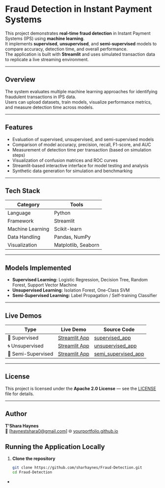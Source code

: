 
# Fraud Detection in Instant Payment Systems

This project demonstrates **real-time fraud detection** in Instant Payment Systems (IPS) using **machine learning**.  
It implements **supervised**, **unsupervised**, and **semi-supervised** models to compare accuracy, detection time, and overall performance.  
The application is built with **Streamlit** and uses simulated transaction data to replicate a live streaming environment.

---

## Overview

The system evaluates multiple machine learning approaches for identifying fraudulent transactions in IPS data.  
Users can upload datasets, train models, visualize performance metrics, and measure detection time across models.

---

## Features

- Evaluation of supervised, unsupervised, and semi-supervised models  
- Comparison of model accuracy, precision, recall, F1-score, and AUC  
- Measurement of detection time per transaction (based on simulation steps)  
- Visualization of confusion matrices and ROC curves  
- Streamlit-based interactive interface for model testing and analysis  
- Synthetic data generation for simulation and benchmarking  

---

## Tech Stack

| Category | Tools |
|-----------|--------|
| Language | Python |
| Framework | Streamlit |
| Machine Learning | Scikit-learn |
| Data Handling | Pandas, NumPy |
| Visualization | Matplotlib, Seaborn |

---

## Models Implemented

- **Supervised Learning:** Logistic Regression, Decision Tree, Random Forest, Support Vector Machine  
- **Unsupervised Learning:** Isolation Forest, One-Class SVM  
- **Semi-Supervised Learning:** Label Propagation / Self-training Classifier  

---
## Live Demos

| Type | Live Demo | Source Code |
|------|------------|--------------|
| 🧩 Supervised | [Streamlit App](https://your-supervised.streamlit.app) | [supervised_app](./supervised_app) |
| 🌀 Unsupervised | [Streamlit App](https://your-unsupervised.streamlit.app) | [unsupervised_app](./unsupervised_app) |
| 🔄 Semi-Supervised | [Streamlit App](https://your-semisupervised.streamlit.app) | [semi_supervised_app](./semi_supervised_app) |

---

## License
This project is licensed under the **Apache 2.0 License** — see the [LICENSE](./LICENSE) file for details.

---

## Author
**T'Shara Haynes**  
📧 [haynestshara0@gmail.com]
🌐 [yourportfolio.github.io](https://yourportfolio.github.io)

## Running the Application Locally

1. **Clone the repository**
   ```bash
   git clone https://github.com/sharhaynes/Fraud-Detection.git
   cd Fraud-Detection
*
